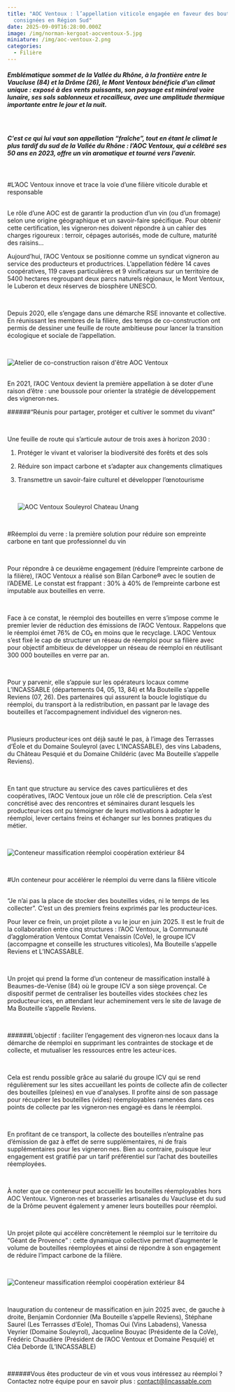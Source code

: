 ```yaml
---
title: "AOC Ventoux : l’appellation viticole engagée en faveur des bouteilles
  consignées en Région Sud"
date: 2025-09-09T16:28:00.000Z
image: /img/norman-kergoat-aocventoux-5.jpg
miniature: /img/aoc-ventoux-2.png
categories:
  - Filière
---
```

##### Emblématique sommet de la Vallée du Rhône, à la frontière entre le Vaucluse (84) et la Drôme (26), le Mont Ventoux bénéficie d’un climat unique : exposé à des vents puissants, son paysage est minéral voire lunaire, ses sols sablonneux et rocailleux, avec une amplitude thermique importante entre le jour et la nuit.

<br>

##### C’est ce qui lui vaut son appellation “fraîche”, tout en étant le climat le plus tardif du sud de la Vallée du Rhône : l’AOC Ventoux, qui a célébré ses 50 ans en 2023, offre un vin aromatique et tourné vers l’avenir.

<br>

\#L’AOC Ventoux innove et trace la voie d’une filière viticole durable et responsable 

<br>
Le rôle d’une AOC est de garantir la production d’un vin (ou d’un fromage) selon une origine géographique et un savoir-faire spécifique. Pour obtenir cette certification, les vigneron·nes doivent répondre à un cahier des charges rigoureux : terroir, cépages autorisés, mode de culture, maturité des raisins…  


<br>


Aujourd’hui, l’AOC Ventoux se positionne comme un syndicat vigneron au service des producteurs et productrices. L’appellation fédère 14 caves coopératives, 119 caves particulières et 9 vinificateurs sur un territoire de 5400 hectares regroupant deux parcs naturels régionaux, le Mont Ventoux, le Luberon et deux réserves de biosphère UNESCO.


<br>


Depuis 2020, elle s’engage dans une démarche RSE innovante et collective. En réunissant les membres de la filière, des temps de co-construction ont permis de dessiner une feuille de route ambitieuse pour lancer la transition écologique et sociale de l’appellation. 

<br>


![Atelier de co-construction raison d'être AOC Ventoux](/img/atelier-co-construction-raison-d-être-aoc-ventoux.jpg "Atelier de co-construction de la raison d'être AOC Ventoux (Crédit photo : Norman Kergoat)")

<br>
En 2021, l’AOC Ventoux devient la première appellation à se doter d’une raison d’être : une boussole pour orienter la stratégie de développement des vigneron·nes. 

<br>

######“Réunis pour partager, protéger et cultiver le sommet du vivant”

<br>

Une feuille de route qui s’articule autour de trois axes à horizon 2030 :

1) Protéger le vivant et valoriser la biodiversité des forêts et des sols
2) Réduire son impact carbone et s’adapter aux changements climatiques
3) Transmettre un savoir-faire culturel et développer l’œnotourisme

   <br>

   ![AOC Ventoux Souleyrol Chateau Unang ](/img/aoc-ventoux-souleyrol-chateau-unang-norman-kergoat-.jpg "AOC Ventoux Souleyrol Chateau Unang (Crédit photo : Norman Kergoat)")
 
  <br>

#Réemploi du verre : la première solution pour réduire son empreinte carbone en tant que professionnel du vin

<br>

Pour répondre à ce deuxième engagement (réduire l’empreinte carbone de la filière), l’AOC Ventoux a réalisé son Bilan Carbone® avec le soutien de l’ADEME. Le constat est frappant : 30% à 40% de l’empreinte carbone est imputable aux bouteilles en verre. 

<br>

Face à ce constat, le réemploi des bouteilles en verre s’impose comme le premier levier de réduction des émissions de l’AOC Ventoux. Rappelons que le réemploi émet 76% de CO₂  en moins que le recyclage. 
L’AOC Ventoux s’est fixé le cap de structurer un réseau de réemploi pour sa filière avec pour objectif ambitieux de développer un réseau de réemploi en réutilisant 300 000 bouteilles en verre par an. 

<br>

Pour y parvenir, elle s’appuie sur les opérateurs locaux comme L’INCASSABLE (départements 04, 05, 13, 84) et Ma Bouteille s’appelle Reviens (07, 26). Des partenaires qui assurent la boucle logistique du réemploi, du transport à la redistribution, en passant par le lavage des bouteilles et l’accompagnement individuel des vigneron·nes. 

<br>

Plusieurs producteur·ices ont déjà sauté le pas, à l’image des Terrasses d’Éole et du Domaine Souleyrol (avec L’INCASSABLE), des vins Labadens, du Château Pesquié et du Domaine Childéric (avec Ma Bouteille s’appelle Reviens).

<br>

En tant que structure au service des caves particulières et des coopératives, l’AOC Ventoux joue un rôle clé de prescription. Cela s’est concrétisé avec des rencontres et séminaires durant lesquels les producteur·ices ont pu témoigner de leurs motivations à adopter le réemploi, lever certains freins et échanger sur les bonnes pratiques du métier. 

<br>

![Conteneur massification réemploi coopération extérieur 84](/img/conteneur-massification-réemploi-coopération-extérieur-84.jpeg "Conteneur massification réemploi Vaucluse 2025")

<br>

#Un conteneur pour accélérer le réemploi du verre dans la filière viticole

<br>
“Je n’ai pas la place de stocker des bouteilles vides, ni le temps de les collecter”. C’est un des premiers freins exprimés par les producteur·ices.  

<br>

Pour lever ce frein, un projet pilote a vu le jour en juin 2025. Il est le fruit de la collaboration  entre cinq structures : l’AOC Ventoux, la Communauté d’agglomération Ventoux Comtat Venaissin (CoVe), le groupe ICV (accompagne et conseille les structures viticoles), Ma Bouteille s’appelle Reviens et L’INCASSABLE.

<br>

Un projet qui prend la forme d’un conteneur de massification installé à Beaumes-de-Venise (84) où le groupe ICV a son siège provençal. Ce dispositif permet de centraliser les bouteilles vides stockées chez les producteur·ices, en attendant leur acheminement vers le site de lavage de Ma Bouteille s’appelle Reviens. 

<br>

######L’objectif : faciliter l’engagement des vigneron·nes locaux dans la démarche de réemploi en supprimant les contraintes de stockage et de collecte, et mutualiser les ressources entre les acteur·ices. 

<br>

Cela est rendu possible grâce au salarié du groupe ICV qui se rend régulièrement sur les sites accueillant les points de collecte afin de collecter des bouteilles (pleines) en vue d'analyses. Il profite ainsi de son passage pour récupérer les bouteilles (vides) réemployables ramenées dans ces points de collecte par les vigneron·nes engagé·es dans le réemploi.

<br>

En profitant de ce transport, la collecte des bouteilles n’entraîne pas d’émission de gaz à effet de serre supplémentaires, ni de frais supplémentaires pour les vigneron·nes. Bien au contraire, puisque leur engagement est gratifié par un tarif préférentiel sur l’achat des bouteilles réemployées.

<br>

À noter que ce conteneur peut accueillir les bouteilles réemployables hors AOC Ventoux. Vigneron·nes et brasseries artisanales du Vaucluse et du sud de la Drôme peuvent également y amener leurs bouteilles pour réemploi. 

<br>

Un projet pilote qui accélère concrètement le réemploi sur le territoire du “Géant de Provence” : cette dynamique collective permet d’augmenter le volume de bouteilles réemployées et ainsi de répondre à son engagement de réduire l’impact carbone de la filière. 

<br>


![Conteneur massification réemploi coopération extérieur 84](/img/conteneur-massification-réemploi-inauguration-vaucluse.jpeg "Inauguration du conteneur massification réemploi de bouteilles Vaucluse juin 2025")

<br>

Inauguration du conteneur de massification en juin 2025 avec, de gauche à droite, Benjamin Cordonnier (Ma Bouteille s’appelle Reviens), Stéphane Saurel (Les Terrasses d’Eole), Thomas Oui (Vins Labadens), Vanessa Veyrier (Domaine Souleyrol), Jacqueline Bouyac (Présidente de la CoVe), Frédéric Chaudière (Président de l’AOC Ventoux et Domaine Pesquié) et Cléa Deborde (L’INCASSABLE)

<br>

######Vous êtes producteur de vin et vous vous intéressez au réemploi ? Contactez notre équipe pour en savoir plus : contact@lincassable.com
